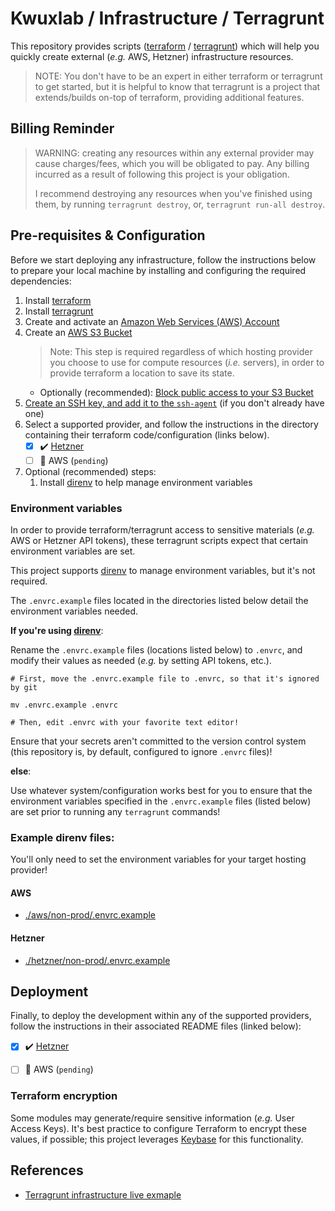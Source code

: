 # Kwuxlab / Infrastructure / Terragrunt 

This repository provides scripts
([terraform](https://www.terraform.io/) / [terragrunt](https://terragrunt.gruntwork.io/))
which will help you quickly create external (*e.g.* AWS, Hetzner) infrastructure
resources.

> NOTE: You don't have to be an expert in either terraform or terragrunt to get
> started, but it is helpful to know that terragrunt is a project that
> extends/builds
> on-top of terraform, providing additional features.

## Billing Reminder

> WARNING: creating any resources within any external provider may cause charges/fees, which you
> will be obligated to pay. Any billing incurred as a result of following this project is your
> obligation. 
> 
> I recommend destroying any resources when you've finished using them, by running
> `terragrunt destroy`, or, `terragrunt run-all destroy`.

## Pre-requisites & Configuration

Before we start deploying any infrastructure, follow the instructions below to
prepare your
local machine by installing and configuring the required dependencies:

1. Install [terraform](https://learn.hashicorp.com/tutorials/terraform/install-cli)
2. Install [terragrunt](https://terragrunt.gruntwork.io/docs/getting-started/install/)
3. Create and activate an [Amazon Web Services (AWS) Account](https://aws.amazon.com/premiumsupport/knowledge-center/create-and-activate-aws-account/)
4. Create an [AWS S3 Bucket](https://docs.aws.amazon.com/AmazonS3/latest/userguide/create-bucket-overview.html)
   > Note: This step is required regardless of which hosting provider you
   > choose to use for compute resources (*i.e.* servers), in order to
   > provide terraform a location to save its state.
    - Optionally (recommended): [Block public access to your S3 Bucket](https://docs.aws.amazon.com/AmazonS3/latest/userguide/configuring-block-public-access-bucket.html)
5. [Create an SSH key, and add it to the `ssh-agent`](https://docs.github.com/en/authentication/connecting-to-github-with-ssh/generating-a-new-ssh-key-and-adding-it-to-the-ssh-agent)
   (if you don't already have one)
6. Select a supported provider, and follow the instructions in the directory
   containing their terraform code/configuration (links below).
    - [x] :heavy_check_mark: [Hetzner](/infrastructure/terragrunt/hetzner/README.md)
    - [ ] :no_entry_sign: AWS (`pending`)
7. Optional (recommended) steps:
    1. Install [direnv](https://direnv.net/#basic-installation) to help manage
       environment variables

### Environment variables

In order to provide terraform/terragrunt access to sensitive materials 
(*e.g.* AWS or Hetzner API tokens), these terragrunt scripts expect that
certain environment variables are set.


This project supports [direnv](https://direnv.net/) to manage environment
variables, but it's not required.

The `.envrc.example` files located in the directories listed below detail
the environment variables needed.

**If you're using [direnv](https://direnv.net/)**:

Rename the `.envrc.example` files (locations listed below)
to `.envrc`, and modify their values as needed (*e.g.* by setting API tokens, etc.).

```
# First, move the .envrc.example file to .envrc, so that it's ignored by git

mv .envrc.example .envrc

# Then, edit .envrc with your favorite text editor!
```

Ensure that your secrets aren't committed to the version control system
(this repository is, by default, configured to ignore `.envrc` files)!

**else**:

Use whatever system/configuration works best for you to ensure that the
environment variables specified in the `.envrc.example` files (listed below) are
set prior to running any `terragrunt` commands!

### Example direnv files:

You'll only need to set the environment variables for your target hosting 
provider!

#### AWS 

- [./aws/non-prod/.envrc.example](./aws/non-prod/.envrc.example)

#### Hetzner

- [./hetzner/non-prod/.envrc.example](./hetzner/non-prod/.envrc.example)

## Deployment

Finally, to deploy the development within any of the supported providers,
follow the instructions in their associated README files (linked below):

- [x] :heavy_check_mark: [Hetzner](/infrastructure/terragrunt/hetzner/README.md)
- [ ] :no_entry_sign: AWS (`pending`)


### Terraform encryption

Some modules may generate/require sensitive information (*e.g.* 
User Access Keys). It's best practice to configure Terraform to encrypt these
values, if possible; this project leverages [Keybase](https://keybase.io/) for
this functionality.

## References

 - [Terragrunt infrastructure live exmaple](https://github.com/gruntwork-io/terragrunt-infrastructure-live-example/)
